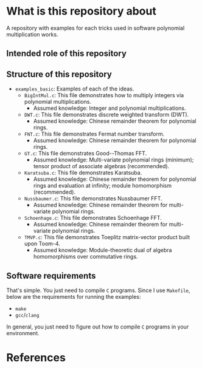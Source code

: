 
# What is this repository about
A repository with examples for each tricks used in software polynomial multiplication works.

## Intended role of this repository

## Structure of this repository

- `examples_basic`: Examples of each of the ideas.
    - `BigIntMul.c`: This file demonstrates how to multiply integers via polynomial multiplications.
        - Assumed knowledge: Integer and polynomial multiplications.
    - `DWT.c`: This file demonstrates discrete weighted transform (DWT).
        - Assumed knowledge: Chinese remainder theorem for polynomial rings.
    - `FNT.c`: This file demonstrates Fermat number transform.
        - Assumed knowledge: Chinese remainder theorem for polynomial rings.
    - `GT.c`: This file demonstrates Good--Thomas FFT.
        - Assumed knowledge: Multi-variate polynomial rings (minimum); tensor product of associate algebras (recommended).
    - `Karatsuba.c`: This file demonstrates Karatsuba.
        - Assumed knowledge: Chinese remainder theorem for polynomial rings and evaluation at infinity; module homomorphism (recommended).
    - `Nussbaumer.c`: This file demonstrates Nussbaumer FFT.
        - Assumed knowledge: Chinese remainder theorem for multi-variate polynomial rings.
    - `Schoenhage.c`: This file demonstrates Schoenhage FFT.
        - Assumed knowledge: Chinese remainder theorem for multi-variate polynomial rings.
    - `TMVP.c`: This file demonstrates Toeplitz matrix-vector product built upon Toom-4.
        - Assumed knowledge: Module-theoretic dual of algebra homomorphisms over commutative rings.

## Software requirements
That's simple. You just need to compile `C` programs.
Since I use `Makefile`, below are the requirements for running the examples:
- `make`
- `gcc`/`clang`

In general, you just need to figure out how to compile `C` programs in your environment.

# References

